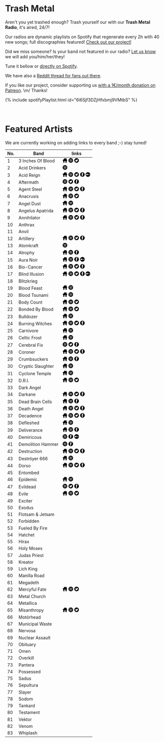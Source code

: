 # Trash Metal

Aren't you yet trashed enough? Trash yourself our with our **Trash Metal Radio**, it's aired, 24/7!

Our radios are dynamic playlists on Spotify that regenerate every 2h with 40 new songs; full discographies featured! <a href="/">Check out our project!</a>

Did we miss someone? Is your band not featured in our radio? [Let us know](https://github.com/RadioNinjaPirata/commentsENG/issues/new) we will add you/him/her/they!

Tune it bellow or [directly on Spotify](https://open.spotify.com/playlist/6i6Sjf3DZjHfxbmj9VMtbS?si=Pv9tHMweQSKizA0ZDrxGvw).

We have also a [Reddit thread for fans out there](https://www.reddit.com/r/RadioNinjaPirata/comments/ieo2fn/trash_metal/).

If you like our project, consider supporting us [with a 1€/month donation on Patreon](www.patreon.com/radioninjapirata). \m/ Thanks!

{% include spotifyPlaylist.html id="6i6Sjf3DZjHfxbmj9VMtbS" %}

<br>

# Featured Artists

We are currently working on adding links to every band ;-) stay tuned!

No. | Band | links
--- | ---- | -----
1 | 3 Inches Of Blood | <a href="http://www.3inchesofblood.com" target="_blank"><img src="assets/others_home_button.png" alt="home" height="15" width="15" /></a> <a href="https://open.spotify.com/artist/0gNkDUN42nBxKOcpoF7iQ4?si=qayP7W9STdGAC-rFJhHdSA" target="_blank"><img src="assets/spotify_button.png" alt="spotify" height="15" width="15" /></a> <a href="https://twitter.com/3iob" target="_blank"><img src="assets/twitter_button.png" alt="twitter" height="15" width="15" /></a>  
2 | Acid Drinkers |  <a href="https://open.spotify.com/artist/04bDWf1u7HxKdskC3N2nIk?si=56SlB3NxSGO91jK3OMiwYQ" target="_blank"><img src="assets/spotify_button.png" alt="spotify" height="15" width="15" /></a>   
3 | Acid Reign | <a href="https://en.wikipedia.org/wiki/Acid_Reign" target="_blank"><img src="assets/others_home_button.png" alt="home" height="15" width="15" /></a> <a href="https://open.spotify.com/artist/4kekrf5PjYCFlInGnVYhl0?si=zL8Y48SUSJGL4B9Ma8mgMA" target="_blank"><img src="assets/spotify_button.png" alt="spotify" height="15" width="15" /></a> <a href="https://twitter.com/AcidReignUK" target="_blank"><img src="assets/twitter_button.png" alt="twitter" height="15" width="15" /></a> <a href="https://www.facebook.com/acid.reign.thrash" target="_blank"><img src="assets/facebook_button.png" alt="facebook" height="15" width="15" /></a> <a href="https://acidreign1.bandcamp.com" target="_blank"><img src="assets/bandcamp_button.png" alt="bandcamp" height="15" width="15" /></a>
4 | Aftermath |  <a href="https://open.spotify.com/artist/4vECIIFB2WJX6ibj0006ah?si=z2wdBI3bS-ujXMeMXDn_UQ" target="_blank"><img src="assets/spotify_button.png" alt="spotify" height="15" width="15" /></a> <a href="https://twitter.com/AftermathThrash" target="_blank"><img src="assets/twitter_button.png" alt="twitter" height="15" width="15" /></a> <a href="https://www.facebook.com/AftermathChicago" target="_blank"><img src="assets/facebook_button.png" alt="facebook" height="15" width="15" /></a> 
5 | Agent Steel | <a href="https://agentsteel.net/" target="_blank"><img src="assets/others_home_button.png" alt="home" height="15" width="15" /></a> <a href="https://open.spotify.com/artist/1FQv3rI4iJPitbZiTxBGut?si=szt9R9mEQ62d7lYiIK3DDQ" target="_blank"><img src="assets/spotify_button.png" alt="spotify" height="15" width="15" /></a> <a href="https://twitter.com/_AgentSteel" target="_blank"><img src="assets/twitter_button.png" alt="twitter" height="15" width="15" /></a> <a href="https://www.facebook.com/AgentSteelOfficial" target="_blank"><img src="assets/facebook_button.png" alt="facebook" height="15" width="15" /></a> 
6 | Anacrusis | <a href="http://anacrusis.us/index.htm" target="_blank"><img src="assets/others_home_button.png" alt="home" height="15" width="15" /></a> <a href="https://open.spotify.com/artist/42RvW31Dl6ScQWWLC0G6XP?si=trkk8O-fQRCUrgGKdfX2lA" target="_blank"><img src="assets/spotify_button.png" alt="spotify" height="15" width="15" /></a> <a href="https://twitter.com/Anacrusis_" target="_blank"><img src="assets/twitter_button.png" alt="twitter" height="15" width="15" /></a>  
7 | Angel Dust | <a href="http://www.angel-dust.de/" target="_blank"><img src="assets/others_home_button.png" alt="home" height="15" width="15" /></a> <a href="https://open.spotify.com/artist/4osVU3jyVz4gMMeyQr6ABg?si=LmVS4ZUCTE-7JO-8Aw81Yg" target="_blank"><img src="assets/spotify_button.png" alt="spotify" height="15" width="15" /></a>   
8 | Angelus Apatrida | <a href="http://shop.angelusapatrida.com/" target="_blank"><img src="assets/others_home_button.png" alt="home" height="15" width="15" /></a> <a href="https://open.spotify.com/artist/3bnPBquC93vbHmamojAf59?si=5Q5om8u7QQKxyvUj_Zx5_Q" target="_blank"><img src="assets/spotify_button.png" alt="spotify" height="15" width="15" /></a> <a href="https://twitter.com/AngelusApatrida" target="_blank"><img src="assets/twitter_button.png" alt="twitter" height="15" width="15" /></a> <a href="https://www.facebook.com/angelusapatrida" target="_blank"><img src="assets/facebook_button.png" alt="facebook" height="15" width="15" /></a> 
9 | Annihilator | <a href="https://www.annihilatormetal.com/" target="_blank"><img src="assets/others_home_button.png" alt="home" height="15" width="15" /></a> <a href="https://open.spotify.com/artist/0L8QRAAuWjqvTM8FpQ1gYO?si=1mGDueuyRByPV1uY7YgZbw" target="_blank"><img src="assets/spotify_button.png" alt="spotify" height="15" width="15" /></a> <a href="https://twitter.com/annihilatorband" target="_blank"><img src="assets/twitter_button.png" alt="twitter" height="15" width="15" /></a> <a href="https://www.facebook.com/annihilatorband" target="_blank"><img src="assets/facebook_button.png" alt="facebook" height="15" width="15" /></a> 
10 | Anthrax |     
11 | Anvil |     
12 | Artillery | <a href="http://www.artillery.dk/" target="_blank"><img src="assets/others_home_button.png" alt="home" height="15" width="15" /></a> <a href="https://open.spotify.com/artist/6N62Sla6F2uuEzNALo6720?si=KSaziLV2S8-4B2RT73r8LA" target="_blank"><img src="assets/spotify_button.png" alt="spotify" height="15" width="15" /></a> <a href="https://twitter.com/ArtilleryMetal" target="_blank"><img src="assets/twitter_button.png" alt="twitter" height="15" width="15" /></a> <a href="https://www.facebook.com/ARTILLERY.DK" target="_blank"><img src="assets/facebook_button.png" alt="facebook" height="15" width="15" /></a> 
13 | Atomkraft |  <a href="https://open.spotify.com/artist/77sIR1VY06725rzAbF657L?si=U1y4-CR6RBWR-i1b485uGA" target="_blank"><img src="assets/spotify_button.png" alt="spotify" height="15" width="15" /></a>   
14 | Atrophy | <a href="http://www.atrophystore.com/" target="_blank"><img src="assets/others_home_button.png" alt="home" height="15" width="15" /></a> <a href="https://open.spotify.com/artist/4wz92afc1nTCup8twv4bTA?si=YANy7cY3Rw2qFYqy5iIykg" target="_blank"><img src="assets/spotify_button.png" alt="spotify" height="15" width="15" /></a>  <a href="https://www.facebook.com/atrophyofficial" target="_blank"><img src="assets/facebook_button.png" alt="facebook" height="15" width="15" /></a> 
15 | Aura Noir | <a href="https://en.wikipedia.org/wiki/Aura_Noir" target="_blank"><img src="assets/others_home_button.png" alt="home" height="15" width="15" /></a> <a href="https://open.spotify.com/artist/4S2qftLTvdEFvIPPTYmeg6?si=_niRK5EQSvy4LNsnTKxh_w" target="_blank"><img src="assets/spotify_button.png" alt="spotify" height="15" width="15" /></a>  <a href="https://www.facebook.com/auranoirofficial" target="_blank"><img src="assets/facebook_button.png" alt="facebook" height="15" width="15" /></a> <a href="https://auranoir.bandcamp.com" target="_blank"><img src="assets/bandcamp_button.png" alt="bandcamp" height="15" width="15" /></a>
16 | Bio-Cancer | <a href="https://biocancer.bigcartel.com/" target="_blank"><img src="assets/others_home_button.png" alt="home" height="15" width="15" /></a> <a href="https://open.spotify.com/artist/7N0YKBOylzJvN7PevzJg2G?si=p_I-YpylSXC41_tsmP8KKw" target="_blank"><img src="assets/spotify_button.png" alt="spotify" height="15" width="15" /></a> <a href="https://twitter.com/BioCancerThrash" target="_blank"><img src="assets/twitter_button.png" alt="twitter" height="15" width="15" /></a> <a href="https://www.facebook.com/BioCancerOfficial" target="_blank"><img src="assets/facebook_button.png" alt="facebook" height="15" width="15" /></a> 
17 | Blind Illusion | <a href="https://www.blindillusionofficial.com/" target="_blank"><img src="assets/others_home_button.png" alt="home" height="15" width="15" /></a> <a href="https://open.spotify.com/artist/1PG70lSR2xGgNJdP20p69K?si=QlAGBymOQvK8mVSu1VY5Hw" target="_blank"><img src="assets/spotify_button.png" alt="spotify" height="15" width="15" /></a> <a href="https://twitter.com/Blind_Illusion" target="_blank"><img src="assets/twitter_button.png" alt="twitter" height="15" width="15" /></a> <a href="https://www.facebook.com/officialblindillusion" target="_blank"><img src="assets/facebook_button.png" alt="facebook" height="15" width="15" /></a> <a href="https://https://worldinsound.bandcamp.com/album/the-sane-asylum.bandcamp.com" target="_blank"><img src="assets/bandcamp_button.png" alt="bandcamp" height="15" width="15" /></a>
18 | Blitzkrieg |     
19 | Blood Feast | <a href="http://www.bloodfeastlegions.com/" target="_blank"><img src="assets/others_home_button.png" alt="home" height="15" width="15" /></a> <a href="https://open.spotify.com/artist/05ULeY6CRFuLxYja5b6xJq?si=Nr1xjHupTr2S2Sy6Ydyhiw" target="_blank"><img src="assets/spotify_button.png" alt="spotify" height="15" width="15" /></a>   
20 | Blood Tsunami | <a href="https://en.wikipedia.org/wiki/Blood_Tsunami" target="_blank"><img src="assets/others_home_button.png" alt="home" height="15" width="15" /></a> <a href="https://open.spotify.com/artist/5dyW3uE9IuoChIbcIjMaae?si=okj1m42ETv2GuQ7cq243hw" target="_blank"><img src="assets/spotify_button.png" alt="spotify" height="15" width="15" /></a>   
21 | Body Count | <a href="https://bodycount.lnk.to/Carnivore" target="_blank"><img src="assets/others_home_button.png" alt="home" height="15" width="15" /></a> <a href="https://open.spotify.com/artist/5KCph1z3jaSwhtwPzoYp6i?si=kVAmmyFQQHCkTBdD76SVMA" target="_blank"><img src="assets/spotify_button.png" alt="spotify" height="15" width="15" /></a> <a href="https://twitter.com/BodyCountBand" target="_blank"><img src="assets/twitter_button.png" alt="twitter" height="15" width="15" /></a>  
22 | Bonded By Blood | <a href="https://myspace.com/bondedbyblood" target="_blank"><img src="assets/others_home_button.png" alt="home" height="15" width="15" /></a> <a href="https://open.spotify.com/artist/3csFpGsY4rQQucEXwU0vaS?si=qG2KeL1VToevEtIwfQHrrA" target="_blank"><img src="assets/spotify_button.png" alt="spotify" height="15" width="15" /></a> <a href="https://twitter.com/bondedbybloodLA" target="_blank"><img src="assets/twitter_button.png" alt="twitter" height="15" width="15" /></a>  
23 | Bulldozer | <a href="https://en.wikipedia.org/wiki/Bulldozer_(band)" target="_blank"><img src="assets/others_home_button.png" alt="home" height="15" width="15" /></a> <a href="https://open.spotify.com/artist/7ANjjkh6TkJWGmPC6bEijw?si=nQPt9oX5Qb-QnfOzGnwuWw" target="_blank"><img src="assets/spotify_button.png" alt="spotify" height="15" width="15" /></a>   
24 | Burning Witches | <a href="https://www.burningwitches.ch/" target="_blank"><img src="assets/others_home_button.png" alt="home" height="15" width="15" /></a> <a href="https://open.spotify.com/artist/0eNuNAhL4dW2nvKbSe2mS8?si=eIU6sIazS-eAFnoHzOt_kg" target="_blank"><img src="assets/spotify_button.png" alt="spotify" height="15" width="15" /></a> <a href="https://twitter.com/burningwitches_" target="_blank"><img src="assets/twitter_button.png" alt="twitter" height="15" width="15" /></a> <a href="https://www.facebook.com/burningwitches666" target="_blank"><img src="assets/facebook_button.png" alt="facebook" height="15" width="15" /></a> 
25 | Carnivore | <a href="https://en.wikipedia.org/wiki/Carnivore_(band)" target="_blank"><img src="assets/others_home_button.png" alt="home" height="15" width="15" /></a> <a href="https://open.spotify.com/artist/0yL1k21OjFpQtWsHz9fxTN?si=74eekIRMSR-c0Ea_cIT0sQ" target="_blank"><img src="assets/spotify_button.png" alt="spotify" height="15" width="15" /></a>   
26 | Celtic Frost | <a href="http://www.celticfrost.com/" target="_blank"><img src="assets/others_home_button.png" alt="home" height="15" width="15" /></a> <a href="https://open.spotify.com/artist/4ZISAmHmQUDCpv8xydqeKG?si=frtiur_GQmKn_-oEKYrN4g" target="_blank"><img src="assets/spotify_button.png" alt="spotify" height="15" width="15" /></a>   
27 | Cerebral Fix |  <a href="https://open.spotify.com/artist/4lnihhIhtpWLpirF5zWDXZ?si=594nL7SQQZmqZ1xgwKjQ5g" target="_blank"><img src="assets/spotify_button.png" alt="spotify" height="15" width="15" /></a> <a href="https://twitter.com/C_Fix_Official" target="_blank"><img src="assets/twitter_button.png" alt="twitter" height="15" width="15" /></a> <a href="https://www.facebook.com/CerebralFixDirtbirds" target="_blank"><img src="assets/facebook_button.png" alt="facebook" height="15" width="15" /></a> 
28 | Coroner | <a href="https://www.coroner-reunion.com/" target="_blank"><img src="assets/others_home_button.png" alt="home" height="15" width="15" /></a> <a href="https://open.spotify.com/artist/7lfdXL6PuTM5iWJNvI7PPV?si=Yzonbn96Qqe8zV1KdHOodg" target="_blank"><img src="assets/spotify_button.png" alt="spotify" height="15" width="15" /></a> <a href="https://twitter.com/coronerband" target="_blank"><img src="assets/twitter_button.png" alt="twitter" height="15" width="15" /></a> <a href="https://www.facebook.com/coronerband" target="_blank"><img src="assets/facebook_button.png" alt="facebook" height="15" width="15" /></a> 
29 | Crumbsuckers | <a href="https://en.wikipedia.org/wiki/Crumbsuckers" target="_blank"><img src="assets/others_home_button.png" alt="home" height="15" width="15" /></a> <a href="https://open.spotify.com/artist/0urAT7hBcZ7407s9hD9bRg?si=xFvr3QDRSQGRYaYsdRTkeA" target="_blank"><img src="assets/spotify_button.png" alt="spotify" height="15" width="15" /></a>  <a href="https://www.facebook.com/crumbskers" target="_blank"><img src="assets/facebook_button.png" alt="facebook" height="15" width="15" /></a> 
30 | Cryptic Slaughter | <a href="https://en.wikipedia.org/wiki/Cryptic_Slaughter" target="_blank"><img src="assets/others_home_button.png" alt="home" height="15" width="15" /></a> <a href="https://open.spotify.com/artist/20ml1U2ibB2HPnPpWrJIKT?si=4cKaAHwqTYShYn-v3_YyTA" target="_blank"><img src="assets/spotify_button.png" alt="spotify" height="15" width="15" /></a>   
31 | Cyclone Temple | <a href="https://en.wikipedia.org/wiki/Cyclone_Temple" target="_blank"><img src="assets/others_home_button.png" alt="home" height="15" width="15" /></a> <a href="https://open.spotify.com/artist/6U1CIgqmglbnWgbKeqVJdL?si=B7P1f2rJQ2iVnhNqiJ84dA" target="_blank"><img src="assets/spotify_button.png" alt="spotify" height="15" width="15" /></a>   
32 | D.R.I. | <a href="http://www.dirtyrottenimbeciles.com/" target="_blank"><img src="assets/others_home_button.png" alt="home" height="15" width="15" /></a> <a href="https://open.spotify.com/artist/6eKzDvHhJgMtcaOrvEXCTv?si=AWT7k4DKScWXuvlpnrIlTw" target="_blank"><img src="assets/spotify_button.png" alt="spotify" height="15" width="15" /></a> <a href="https://twitter.com/DRIPND" target="_blank"><img src="assets/twitter_button.png" alt="twitter" height="15" width="15" /></a>  
33 | Dark Angel |     
34 | Darkane | <a href="www.darkane.com" target="_blank"><img src="assets/others_home_button.png" alt="home" height="15" width="15" /></a> <a href="https://open.spotify.com/artist/3K43KRzvjn3z36mHpBYSVb?si=vZb-5UjrT9uCpTIBvfi-rA" target="_blank"><img src="assets/spotify_button.png" alt="spotify" height="15" width="15" /></a> <a href="https://twitter.com/darkane" target="_blank"><img src="assets/twitter_button.png" alt="twitter" height="15" width="15" /></a> <a href="https://www.facebook.com/darkane" target="_blank"><img src="assets/facebook_button.png" alt="facebook" height="15" width="15" /></a> 
35 | Dead Brain Cells | <a href="http://www.dbcuniverse.com/" target="_blank"><img src="assets/others_home_button.png" alt="home" height="15" width="15" /></a> <a href="https://open.spotify.com/artist/52BaH28kk6rGbRJ0JpDITz?si=SlZZt1HHQTGlEkat22laFA" target="_blank"><img src="assets/spotify_button.png" alt="spotify" height="15" width="15" /></a>  <a href="https://www.facebook.com/dbcdeadbraincells" target="_blank"><img src="assets/facebook_button.png" alt="facebook" height="15" width="15" /></a> 
36 | Death Angel | <a href="https://www.deathangel.us/" target="_blank"><img src="assets/others_home_button.png" alt="home" height="15" width="15" /></a> <a href="https://open.spotify.com/artist/6KVc8Llznru8n9LVCYe9dz?si=SPCS971LTX6IfrKpT3fbsQ" target="_blank"><img src="assets/spotify_button.png" alt="spotify" height="15" width="15" /></a> <a href="https://twitter.com/deathangel" target="_blank"><img src="assets/twitter_button.png" alt="twitter" height="15" width="15" /></a> <a href="https://www.facebook.com/deathangel" target="_blank"><img src="assets/facebook_button.png" alt="facebook" height="15" width="15" /></a> 
37 | Decadence | <a href="http://www.decadence.se/" target="_blank"><img src="assets/others_home_button.png" alt="home" height="15" width="15" /></a> <a href="https://open.spotify.com/artist/5IEfhxKvD9imv5cuoSeS9f?si=aWvuEtJITIGyD1AFHuF83w" target="_blank"><img src="assets/spotify_button.png" alt="spotify" height="15" width="15" /></a> <a href="https://twitter.com/decadencesweden" target="_blank"><img src="assets/twitter_button.png" alt="twitter" height="15" width="15" /></a> <a href="https://www.facebook.com/decadencesweden" target="_blank"><img src="assets/facebook_button.png" alt="facebook" height="15" width="15" /></a> 
38 | Defleshed | <a href="https://en.wikipedia.org/wiki/Defleshed" target="_blank"><img src="assets/others_home_button.png" alt="home" height="15" width="15" /></a> <a href="https://open.spotify.com/artist/213LVImPkyKRbtskA6q7P8?si=X51jdlXqR_KvWJ5ec0WKlQ" target="_blank"><img src="assets/spotify_button.png" alt="spotify" height="15" width="15" /></a>   
39 | Deliverance | <a href="https://en.wikipedia.org/wiki/Deliverance_(metal_band)" target="_blank"><img src="assets/others_home_button.png" alt="home" height="15" width="15" /></a> <a href="https://open.spotify.com/artist/0AA0qugrTsIv7JFMEnhaqu?si=SLYOBxEAQmCvog9SVZy0JQ" target="_blank"><img src="assets/spotify_button.png" alt="spotify" height="15" width="15" /></a>  <a href="https://www.facebook.com/DeliveranceRocks" target="_blank"><img src="assets/facebook_button.png" alt="facebook" height="15" width="15" /></a> 
40 | Demiricous |  <a href="https://open.spotify.com/artist/6K9kNr9EqTnJ29HjZHNvOP?si=XL1X5vI8SfC9Ngmb_0t8nw" target="_blank"><img src="assets/spotify_button.png" alt="spotify" height="15" width="15" /></a>  <a href="https://www.facebook.com/Demiricous-Official-180561275299544" target="_blank"><img src="assets/facebook_button.png" alt="facebook" height="15" width="15" /></a> <a href="https://demiricous.bandcamp.com" target="_blank"><img src="assets/bandcamp_button.png" alt="bandcamp" height="15" width="15" /></a>
41 | Demolition Hammer |  <a href="https://open.spotify.com/artist/08f6MNQouECEKggLSLEBRQ?si=lO4FdhYxQZiCwXJI3Z77Xw" target="_blank"><img src="assets/spotify_button.png" alt="spotify" height="15" width="15" /></a>  <a href="https://www.facebook.com/demolitionhammerofficial" target="_blank"><img src="assets/facebook_button.png" alt="facebook" height="15" width="15" /></a> 
42 | Destruction | <a href="https://www.destruction.de/" target="_blank"><img src="assets/others_home_button.png" alt="home" height="15" width="15" /></a> <a href="https://open.spotify.com/artist/5d6KI8frPEo3qGsIL8Sak2?si=DpPnkdUlSEiSQqSeoWJXRg" target="_blank"><img src="assets/spotify_button.png" alt="spotify" height="15" width="15" /></a> <a href="https://twitter.com/destruction" target="_blank"><img src="assets/twitter_button.png" alt="twitter" height="15" width="15" /></a> <a href="https://www.facebook.com/destruction" target="_blank"><img src="assets/facebook_button.png" alt="facebook" height="15" width="15" /></a> 
43 | Deströyer 666 | <a href="http://www.destroyer666.uk/" target="_blank"><img src="assets/others_home_button.png" alt="home" height="15" width="15" /></a> <a href="https://open.spotify.com/artist/67T5lWCllFJE7hDrslnxYK?si=BUk0-PZvSiKlqX7dVrAfMw" target="_blank"><img src="assets/spotify_button.png" alt="spotify" height="15" width="15" /></a>   
44 | Dorso | <a href="http://dorso.cl/" target="_blank"><img src="assets/others_home_button.png" alt="home" height="15" width="15" /></a> <a href="https://open.spotify.com/artist/51UeCV0ilgHicKqKRht9uJ?si=BlZ7MMaLT9-QVky9L2Ae1A" target="_blank"><img src="assets/spotify_button.png" alt="spotify" height="15" width="15" /></a> <a href="https://twitter.com/Dorsalia" target="_blank"><img src="assets/twitter_button.png" alt="twitter" height="15" width="15" /></a> <a href="https://www.facebook.com/Dorsaliafb" target="_blank"><img src="assets/facebook_button.png" alt="facebook" height="15" width="15" /></a> 
45 | Entombed |     
46 | Epidemic | <a href="https://en.wikipedia.org/wiki/Epidemic_(band)" target="_blank"><img src="assets/others_home_button.png" alt="home" height="15" width="15" /></a> <a href="https://open.spotify.com/artist/1gz2EQF9uczRqCWLWmk54R?si=Rk6kcyi0Qkmt7IZubvVBcQ" target="_blank"><img src="assets/spotify_button.png" alt="spotify" height="15" width="15" /></a>   
47 | Evildead |  <a href="https://open.spotify.com/artist/0A97olVepqtH6CCUoSaGEl?si=aR6tx4DyRX-JUzoB0-AAHA" target="_blank"><img src="assets/spotify_button.png" alt="spotify" height="15" width="15" /></a> <a href="https://twitter.com/evildead1" target="_blank"><img src="assets/twitter_button.png" alt="twitter" height="15" width="15" /></a> <a href="https://www.facebook.com/Evildead.Official" target="_blank"><img src="assets/facebook_button.png" alt="facebook" height="15" width="15" /></a> 
48 | Evile | <a href="http://evile.co.uk/" target="_blank"><img src="assets/others_home_button.png" alt="home" height="15" width="15" /></a> <a href="https://open.spotify.com/artist/1dwrMJAKBiLlj0O4R791Xo?si=siWgsiJYQv2ImQkOdJ8rNA" target="_blank"><img src="assets/spotify_button.png" alt="spotify" height="15" width="15" /></a> <a href="https://twitter.com/evileuk" target="_blank"><img src="assets/twitter_button.png" alt="twitter" height="15" width="15" /></a>  
49 | Exciter |     
50 | Exodus |     
51 | Flotsam & Jetsam |     
52 | Forbidden |     
53 | Fueled By Fire |     
54 | Hatchet |     
55 | Hirax |     
56 | Holy Moses |     
57 | Judas Priest |     
58 | Kreator |     
59 | Lich King |     
60 | Manilla Road |     
61 | Megadeth |     
62 | Mercyful Fate | <a href="https://mercyfulfatecoven.com/" target="_blank"><img src="assets/others_home_button.png" alt="home" height="15" width="15" /></a> <a href="https://open.spotify.com/artist/0W8edGiwAsv6HXF0Kyc2V9?si=WKlPdpaDQeOaIM5Z23QF8Q" target="_blank"><img src="assets/spotify_button.png" alt="spotify" height="15" width="15" /></a> <a href="https://twitter.com/MercyfulFate_HQ" target="_blank"><img src="assets/twitter_button.png" alt="twitter" height="15" width="15" /></a>  
63 | Metal Church |     
64 | Metallica |     
65 | Misanthropy | <a href="https://www.facebook.com/misanthropymetal" target="_blank"><img src="assets/others_home_button.png" alt="home" height="15" width="15" /></a> <a href="https://open.spotify.com/artist/1UyetN5SWFbeToXl9IWAUn?si=wnBNpb6QTX-4CkPtfORWDQ" target="_blank"><img src="assets/spotify_button.png" alt="spotify" height="15" width="15" /></a> <a href="https://twitter.com/MisanthropyZGZ" target="_blank"><img src="assets/twitter_button.png" alt="twitter" height="15" width="15" /></a>  
66 | Motörhead |     
67 | Municipal Waste |     
68 | Nervosa |     
69 | Nuclear Assault |     
70 | Obituary |     
71 | Omen |     
72 | Overkill |     
73 | Pantera |     
74 | Possessed |     
75 | Sadus |     
76 | Sepultura |     
77 | Slayer |     
78 | Sodom |     
79 | Tankard |     
80 | Testament |     
81 | Vektor |     
82 | Venom |     
83 | Whiplash |     
